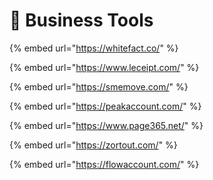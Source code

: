 # 🚗 Business Tools

{% embed url="https://whitefact.co/" %}

{% embed url="https://www.leceipt.com/" %}

{% embed url="https://smemove.com/" %}

{% embed url="https://peakaccount.com/" %}

{% embed url="https://www.page365.net/" %}

{% embed url="https://zortout.com/" %}

{% embed url="https://flowaccount.com/" %}
